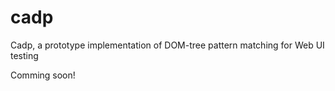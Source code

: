 cadp
====

Cadp, a prototype implementation of DOM-tree pattern matching for Web UI testing

Comming soon!
